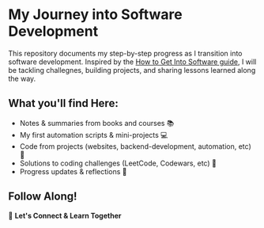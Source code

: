 # My Journey into Software Development

This repository documents my step-by-step progress as I transition into software development.
Inspired by the [How to Get Into Software guide](https://github.com/npmaile/blog/blob/main/posts/2.%20How%20to%20get%20into%20software.md#how-to-get-into-software), 
I will be tackling challegnes, building projects, and sharing lessons learned along the way.


## What you'll find Here:

+ Notes & summaries from books and courses :books:
+ My first automation scripts & mini-projects :computer:
+ Code from projects (websites, backend-development, automation, etc) :rocket:
+ Solutions to coding challenges (LeetCode, Codewars, etc) :1234:
+ Progress updates & reflections :bookmark_tabs:

## Follow Along!

:handshake: **Let's Connect & Learn Together**




